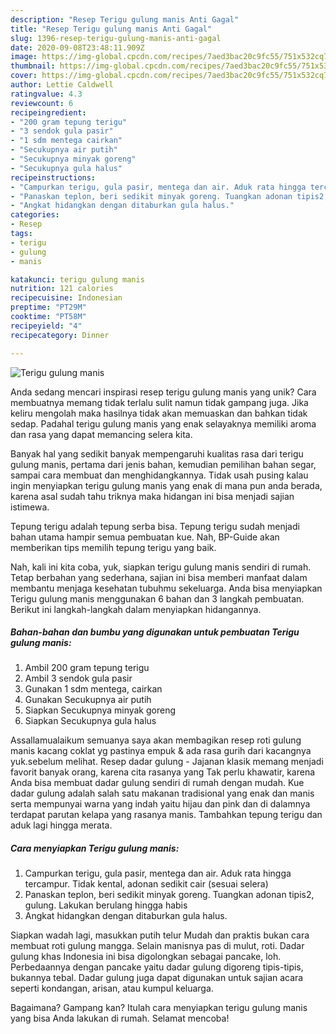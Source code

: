 ```yaml
---
description: "Resep Terigu gulung manis Anti Gagal"
title: "Resep Terigu gulung manis Anti Gagal"
slug: 1396-resep-terigu-gulung-manis-anti-gagal
date: 2020-09-08T23:48:11.909Z
image: https://img-global.cpcdn.com/recipes/7aed3bac20c9fc55/751x532cq70/terigu-gulung-manis-foto-resep-utama.jpg
thumbnail: https://img-global.cpcdn.com/recipes/7aed3bac20c9fc55/751x532cq70/terigu-gulung-manis-foto-resep-utama.jpg
cover: https://img-global.cpcdn.com/recipes/7aed3bac20c9fc55/751x532cq70/terigu-gulung-manis-foto-resep-utama.jpg
author: Lettie Caldwell
ratingvalue: 4.3
reviewcount: 6
recipeingredient:
- "200 gram tepung terigu"
- "3 sendok gula pasir"
- "1 sdm mentega cairkan"
- "Secukupnya air putih"
- "Secukupnya minyak goreng"
- "Secukupnya gula halus"
recipeinstructions:
- "Campurkan terigu, gula pasir, mentega dan air. Aduk rata hingga tercampur. Tidak kental, adonan sedikit cair (sesuai selera)"
- "Panaskan teplon, beri sedikit minyak goreng. Tuangkan adonan tipis2, gulung. Lakukan berulang hingga habis"
- "Angkat hidangkan dengan ditaburkan gula halus."
categories:
- Resep
tags:
- terigu
- gulung
- manis

katakunci: terigu gulung manis 
nutrition: 121 calories
recipecuisine: Indonesian
preptime: "PT29M"
cooktime: "PT58M"
recipeyield: "4"
recipecategory: Dinner

---
```



![Terigu gulung manis](https://img-global.cpcdn.com/recipes/7aed3bac20c9fc55/751x532cq70/terigu-gulung-manis-foto-resep-utama.jpg)

Anda sedang mencari inspirasi resep terigu gulung manis yang unik? Cara membuatnya memang tidak terlalu sulit namun tidak gampang juga. Jika keliru mengolah maka hasilnya tidak akan memuaskan dan bahkan tidak sedap. Padahal terigu gulung manis yang enak selayaknya memiliki aroma dan rasa yang dapat memancing selera kita.

Banyak hal yang sedikit banyak mempengaruhi kualitas rasa dari terigu gulung manis, pertama dari jenis bahan, kemudian pemilihan bahan segar, sampai cara membuat dan menghidangkannya. Tidak usah pusing kalau ingin menyiapkan terigu gulung manis yang enak di mana pun anda berada, karena asal sudah tahu triknya maka hidangan ini bisa menjadi sajian istimewa.

Tepung terigu adalah tepung serba bisa. Tepung terigu sudah menjadi bahan utama hampir semua pembuatan kue. Nah, BP-Guide akan memberikan tips memilih tepung terigu yang baik.


Nah, kali ini kita coba, yuk, siapkan terigu gulung manis sendiri di rumah. Tetap berbahan yang sederhana, sajian ini bisa memberi manfaat dalam membantu menjaga kesehatan tubuhmu sekeluarga. Anda bisa menyiapkan Terigu gulung manis menggunakan 6 bahan dan 3 langkah pembuatan. Berikut ini langkah-langkah dalam menyiapkan hidangannya.

<!--inarticleads1-->

##### Bahan-bahan dan bumbu yang digunakan untuk pembuatan Terigu gulung manis:

1. Ambil 200 gram tepung terigu
1. Ambil 3 sendok gula pasir
1. Gunakan 1 sdm mentega, cairkan
1. Gunakan Secukupnya air putih
1. Siapkan Secukupnya minyak goreng
1. Siapkan Secukupnya gula halus


Assallamualaikum semuanya saya akan membagikan resep roti gulung manis kacang coklat yg pastinya empuk &amp; ada rasa gurih dari kacangnya yuk.sebelum melihat. Resep dadar gulung - Jajanan klasik memang menjadi favorit banyak orang, karena cita rasanya yang Tak perlu khawatir, karena Anda bisa membuat dadar gulung sendiri di rumah dengan mudah. Kue dadar gulung adalah salah satu makanan tradisional yang enak dan manis serta mempunyai warna yang indah yaitu hijau dan pink dan di dalamnya terdapat parutan kelapa yang rasanya manis. Tambahkan tepung terigu dan aduk lagi hingga merata. 

<!--inarticleads2-->

##### Cara menyiapkan Terigu gulung manis:

1. Campurkan terigu, gula pasir, mentega dan air. Aduk rata hingga tercampur. Tidak kental, adonan sedikit cair (sesuai selera)
1. Panaskan teplon, beri sedikit minyak goreng. Tuangkan adonan tipis2, gulung. Lakukan berulang hingga habis
1. Angkat hidangkan dengan ditaburkan gula halus.


Siapkan wadah lagi, masukkan putih telur Mudah dan praktis bukan cara membuat roti gulung mangga. Selain manisnya pas di mulut, roti. Dadar gulung khas Indonesia ini bisa digolongkan sebagai pancake, loh. Perbedaannya dengan pancake yaitu dadar gulung digoreng tipis-tipis, bukannya tebal. Dadar gulung juga dapat digunakan untuk sajian acara seperti kondangan, arisan, atau kumpul keluarga. 

Bagaimana? Gampang kan? Itulah cara menyiapkan terigu gulung manis yang bisa Anda lakukan di rumah. Selamat mencoba!
